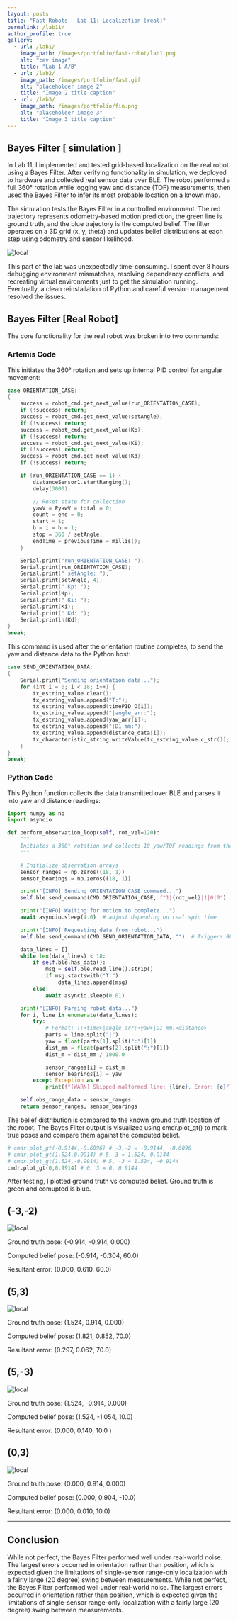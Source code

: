 ```yaml
---
layout: posts
title: "Fast Robots - Lab 11: Localization [real]"
permalink: /lab11/
author_profile: true
gallery:
  - url: /lab1/
    image_path: /images/portfolio/fast-robot/lab1.png
    alt: "cev image"
    title: "Lab 1 A/B"
  - url: /lab2/
    image_path: /images/portfolio/fast.gif
    alt: "placeholder image 2"
    title: "Image 2 title caption"
  - url: /lab3/
    image_path: /images/portfolio/fin.png
    alt: "placeholder image 3"
    title: "Image 3 title caption"
---
```



## Bayes Filter [ simulation ]
In Lab 11, I implemented and tested grid-based localization on the real robot using a Bayes Filter. After verifying functionality in simulation, we deployed to hardware and collected real sensor data over BLE. The robot performed a full 360° rotation while logging yaw and distance (TOF) measurements, then used the Bayes Filter to infer its most probable location on a known map.

The simulation tests the Bayes Filter in a controlled environment. The red trajectory represents odometry-based motion prediction, the green line is ground truth, and the blue trajectory is the computed belief. The filter operates on a 3D grid (x, y, theta) and updates belief distributions at each step using odometry and sensor likelihood.

![local](/images/portfolio/fast-robot/11sim.png)  

This part of the lab was unexpectedly time-consuming. I spent over 8 hours debugging environment mismatches, resolving dependency conflicts, and recreating virtual environments just to get the simulation running. Eventually, a clean reinstallation of Python and careful version management resolved the issues.


## Bayes Filter [Real Robot]

The core functionality for the real robot was broken into two commands:

### Artemis Code

This initiates the 360° rotation and sets up internal PID control for angular movement:

```c
case ORIENTATION_CASE:
{
    success = robot_cmd.get_next_value(run_ORIENTATION_CASE);
    if (!success) return;
    success = robot_cmd.get_next_value(setAngle);
    if (!success) return;
    success = robot_cmd.get_next_value(Kp);
    if (!success) return;
    success = robot_cmd.get_next_value(Ki);
    if (!success) return;
    success = robot_cmd.get_next_value(Kd);
    if (!success) return;

    if (run_ORIENTATION_CASE == 1) {
        distanceSensor1.startRanging();              
        delay(3000);

        // Reset state for collection
        yawV = PyawV = total = 0;
        count = end = 0;
        start = 1;
        b = i = h = 1;
        stop = 360 / setAngle;
        endTime = previousTime = millis();
    }

    Serial.print("run_ORIENTATION_CASE: ");
    Serial.print(run_ORIENTATION_CASE);
    Serial.print(" setAngle: ");
    Serial.print(setAngle, 4);
    Serial.print(" Kp: ");
    Serial.print(Kp);
    Serial.print(" Ki: ");
    Serial.print(Ki);
    Serial.print(" Kd: ");
    Serial.println(Kd);
}
break;
```

This command is used after the orientation routine completes, to send the yaw and distance data to the Python host:
```c
case SEND_ORIENTATION_DATA:
{
    Serial.print("Sending orientation data...");
    for (int i = 0; i < 18; i++) {
        tx_estring_value.clear();
        tx_estring_value.append("T:");
        tx_estring_value.append(timePID_O[i]);
        tx_estring_value.append("|angle_arr:");
        tx_estring_value.append(yaw_arr[i]);
        tx_estring_value.append("|D1_mm:");
        tx_estring_value.append(distance_data[i]);      
        tx_characteristic_string.writeValue(tx_estring_value.c_str());
    }
}
break;
```
### Python Code
This Python function collects the data transmitted over BLE and parses it into yaw and distance readings:

```python
import numpy as np
import asyncio

def perform_observation_loop(self, rot_vel=120):
    """
    Initiates a 360° rotation and collects 18 yaw/TOF readings from the real robot over BLE.
    """

    # Initialize observation arrays
    sensor_ranges = np.zeros((18, 1))
    sensor_bearings = np.zeros((18, 1))

    print("[INFO] Sending ORIENTATION_CASE command...")
    self.ble.send_command(CMD.ORIENTATION_CASE, f"1|{rot_vel}|1|0|0")  # run=1, setAngle=rot_vel, Kp=1, Ki=0, Kd=0

    print("[INFO] Waiting for motion to complete...")
    await asyncio.sleep(4.0)  # adjust depending on real spin time

    print("[INFO] Requesting data from robot...")
    self.ble.send_command(CMD.SEND_ORIENTATION_DATA, "")  # Triggers BLE data dump

    data_lines = []
    while len(data_lines) < 18:
        if self.ble.has_data():
            msg = self.ble.read_line().strip()
            if msg.startswith("T:"):
                data_lines.append(msg)
        else:
            await asyncio.sleep(0.01)

    print("[INFO] Parsing robot data...")
    for i, line in enumerate(data_lines):
        try:
            # Format: T:<time>|angle_arr:<yaw>|D1_mm:<distance>
            parts = line.split("|")
            yaw = float(parts[1].split(":")[1])
            dist_mm = float(parts[2].split(":")[1])
            dist_m = dist_mm / 1000.0

            sensor_ranges[i] = dist_m
            sensor_bearings[i] = yaw
        except Exception as e:
            print(f"[WARN] Skipped malformed line: {line}, Error: {e}")

    self.obs_range_data = sensor_ranges
    return sensor_ranges, sensor_bearings
```

The belief distribution is compared to the known ground truth location of the robot. The Bayes Filter output is visualized using cmdr.plot_gt() to mark true poses and compare them against the computed belief.

```python
# cmdr.plot_gt(-0.9144,-0.6096) # -3,-2 = -0.9144, -0.6096
# cmdr.plot_gt(1.524,0.9914) # 5, 3 = 1.524, 0.9144
# cmdr.plot_gt(1.524,-0.9914) # 5, -3 = 1.524, -0.9144
cmdr.plot_gt(0,0.9914) # 0, 3 = 0, 0.9144

```

After testing, I plotted ground truth vs computed belief. Ground truth is green and comupted is blue. 

## (-3,-2)
![local](/images/portfolio/fast-robot/11r1.png)  

Ground truth pose: (-0.914, -0.914, 0.000)

Computed belief pose: (-0.914, -0.304, 60.0)

Resultant error: (0.000, 0.610, 60.0)

## (5,3)
![local](/images/portfolio/fast-robot/11r2.png)  

Ground truth pose: (1.524, 0.914, 0.000)

Computed belief pose: (1.821, 0.852, 70.0)

Resultant error: (0.297, 0.062, 70.0)

## (5,-3)
![local](/images/portfolio/fast-robot/11r3.png)  

Ground truth pose: (1.524, -0.914, 0.000)

Computed belief pose: (1.524, -1.054, 10.0)

Resultant error: (0.000, 0.140, 10.0 )


## (0,3)
![local](/images/portfolio/fast-robot/11r4.png)  

Ground truth pose: (0.000, 0.914, 0.000)

Computed belief pose: (0.000, 0.904, -10.0)

Resultant error: (0.000, 0.010, 10.0)

--- 
## Conclusion
While not perfect, the Bayes Filter performed well under real-world noise. The largest errors occurred in orientation rather than position, which is expected given the limitations of single-sensor range-only localization with a fairly large (20 degree) swing between measurements. 
While not perfect, the Bayes Filter performed well under real-world noise. The largest errors occurred in orientation rather than position, which is expected given the limitations of single-sensor range-only localization with a fairly large (20 degree) swing between measurements. 

